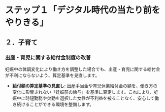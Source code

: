 # ステップ１「デジタル時代の当たり前をやりきる」

## ２．子育て

### 出産・育児に関する給付金制度の改善

妊娠中の体調変化により働き方を調整した場合でも、出産・育児に関する給付金が不利にならないよう、算定基準を見直します。

*   **給付額の算定基準の見直し:** 出産手当金や育児休業給付金の額を、働き方の変化に影響されない「妊娠前の給与」を基準に算定します。これにより、妊娠中に時短勤務や欠勤を選択した女性が不利益を被ることなく、安心して働き続けることができる環境を整備します。